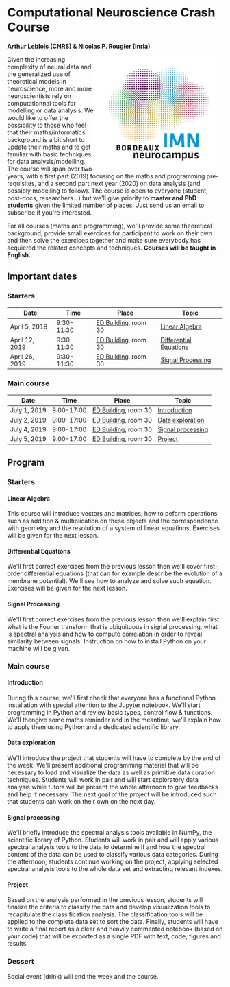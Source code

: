 # Computational Neuroscience Crash Course
**Arthur Leblois (CNRS) & Nicolas P. Rougier (Inria)**


<a href="www.imn-bordeaux.org"><img src="IMN.jpg" align="right"/></a>

Given the increasing complexity of neural data and the generalized use of
theoretical models in neuroscience, more and more neuroscientists rely on
computationnal tools for modelling or data analysis. We would like to offer the
possibility to those who feel that their maths/informatics background is a bit
short to update their maths and to get familiar with basic techniques for data
analysis/modelling. The course will span over two years, with a first part
(2019) focusing on the maths and programming pre-requisites, and a second part
next year (2020) on data analysis (and possibly modelling to follow). The
course is open to everyone (student, post-docs, researchers...) but we'll give
priority to **master and PhD students** given the limited number of
places. Just send us an email to subscribe if you're interested.

For all courses (maths and programming), we'll provide some theoretical
background, provide small exercices for participant to work on their own and
then solve the exercices together and make sure everybody has acquiered the
related concepts and techniques. **Courses will be taught in English.**


## Important dates

### Starters

Date  | Time | Place | Topic
----- | ---- | ----- | -----
April  5, 2019 | 9:30-11:30 | [ED Building], room 30 | [Linear Algebra](#linear-algebra)
April 12, 2019 | 9:30-11:30 | [ED Building], room 30 | [Differential Equations](#differential-equations)
April 26, 2019 | 9:30-11:30 | [ED Building], room 30 | [Signal Processing](#signal-processing)

### Main course

Date  | Time | Place | Topic
----- | ---- | ----- | -----
July   1, 2019 | 9:00-17:00 | [ED Building], room 30 | [Introduction](#introduction)
July   2, 2019 | 9:00-17:00 | [ED Building], room 30 | [Data exploration](#data-exploration)
July   4, 2019 | 9:00-17:00 | [ED Building], room 30 | [Signal processing](#signal-processing)
July   5, 2019 | 9:00-17:00 | [ED Building], room 30 | [Project](#project)

[ED Building]: https://www.openstreetmap.org/#map=19/44.82505/-0.60734


## Program

### Starters

#### Linear Algebra

This course will introduce vectors and matrices, how to peform operations such
as addition & multiplication on these objects and the correspondence with
geometry and the resolution of a system of linear equations. Exercises will be
given for the next lesson.

#### Differential Equations

We'll first correct exercises from the previous lesson then we'll cover
first-order differential equations (that can for example describe the evolution
of a membrane potential). We'll see how to analyze and solve such
equation. Exercises will be given for the next lesson.

#### Signal Processing

We'll first correct exercises from the previous lesson then we'll explain first
what is the Fourier transform that is ubiquituous in signal processing, what is
spectral analysis and how to compute correlation in order to reveal similarity
between signals. Instruction on how to install Python on your machine will be
given.


### Main course

#### Introduction

During this course, we'll first check that everyone has a functional Python
installation with special attention to the Jupyter notebook.  We'll start
programming in Python and review basic types, control flow & functions. We'll
thengive some maths reminder and in the meantime, we'll explain how to apply
them using Python and a dedicated scientific library.

#### Data exploration

We'll introduce the project that students will have to complete by the end of
the week. We'll present additional programming material that will be necessary
to load and visualize the data as well as primitive data curation
techniques. Students will work in pair and will start exploratory data analysis
while tutors will be present the whole afternoon to give feedbacks and help if
necessary. The next goal of the project will be introduced such that students
can work on their own on the next day.

#### Signal processing

We'll briefly introduce the spectral analysis tools available in NumPy, the
scientific library of Python. Students will work in pair and will apply various
spectral analysis tools to the data to determine if and how the spectral
content of the data can be used to classify various data categories. During the
afternoon, students continue working on the project, applying selected spectral
analysis tools to the whole data set and extracting relevant indexes.

#### Project

Based on the analysis performed in the previous lesson, students will finalize
the criteria to classify the data and develop visualization tools to
recapitulate the classification analysis. The classification tools will be
applied to the complete data set to sort the data. Finally, students will have
to write a final report as a clear and heavily commented notebook (based on
your code) that will be exported as a single PDF with text, code, figures and
results.


### Dessert 

Social event (drink) will end the week and the course.

